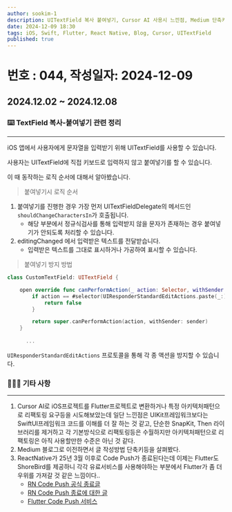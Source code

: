 ```yaml
---
author: sookim-1
description: UITextField 복사 붙여넣기, Cursor AI 사용시 느낀점, Medium 단축키, RN Code Push 종료
date: 2024-12-09 18:30
tags: iOS, Swift, Flutter, React Native, Blog, Cursor, UITextField
published: true
---
```

# 번호 : 044, 작성일자: 2024-12-09
## 2024.12.02 ~ 2024.12.08
### ⌨️ TextField 복사-붙여넣기 관련 정리

---

iOS 앱에서 사용자에게 문자열을 입력받기 위해 UITextField를 사용할 수 있습니다.

사용자는 UITextField에 직접 키보드로 입력하지 않고 붙여넣기를 할 수 있습니다.

이 때 동작하는 로직 순서에 대해서 알아봤습니다.


> 붙여넣기시 로직 순서
> 
1. 붙여넣기를 진행한 경우 가장 먼저 UITextFieldDelegate의 메서드인 `shouldChangeCharactersIn`가 호출됩니다.
   - 해당 부분에서 정규식검사를 통해 입력받지 않을 문자가 존재하는 경우 붙여넣기가 안되도록 처리할 수 있습니다.
2. editingChanged 에서 입력받은 텍스트를 전달받습니다.
   - 입력받은 텍스트를 그대로 표시하거나 가공하여 표시할 수 있습니다.


> 붙여넣기 방지 방법
> 

```swift
class CustomTextField: UITextField {

    open override func canPerformAction(_ action: Selector, withSender sender: Any?) -> Bool {
        if action == #selector(UIResponderStandardEditActions.paste(_:)) {
            return false
        }

        return super.canPerformAction(action, withSender: sender)
    }
    
	  ...
```

`UIResponderStandardEditActions` 프로토콜을 통해 각 종 액션을 방지할 수 있습니다.

### 🙋🏻‍♂️ 기타 사항

---

1. Cursor AI로 iOS프로젝트를 Flutter프로젝트로 변환하거나 특정 아키텍처패턴으로 리팩토링 요구등을 시도해보았는데 일단 느낀점은 UIKit프레임워크보다는 SwiftUI프레임워크 코드를 이해를 더 잘 하는 것 같고, 단순한 SnapKit, Then 라이브러리를 제거하고 각 기본방식으로 리팩토링등은 수월하지만 아키텍처패턴으로 리팩토링은 아직 사용할만한 수준은 아닌 것 같다.
2. Medium 블로그로 이전하면서 글 작성방법 단축키등을 살펴봤다.
3. ReactNative가 25년 3월 이후로 Code Push가 종료된다는데 이제는 Flutter도 ShoreBird를 제공하니 각각 유료서비스를 사용해야하는 부분에서 Flutter가 좀 더 우위를 가져갈 것 같은 느낌이다..
   - [RN Code Push 공식 종료글](https://learn.microsoft.com/ko-kr/appcenter/retirement)
   - [RN Code Push 종료에 대한 글](https://www.linkedin.com/posts/cho-minkyu_discussion-visual-studio-app-center-retirement-activity-7249377764556881920-VcNr?utm_source=share&utm_medium=member_desktop)
   - [Flutter Code Push 서비스](https://shorebird.dev/)

